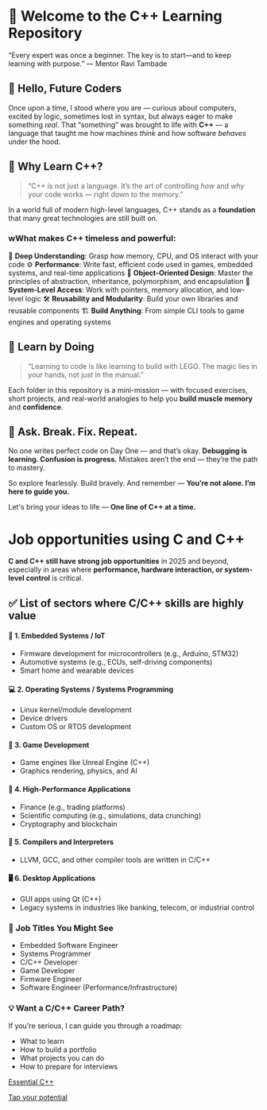 # 🌱 Welcome to the C++ Learning Repository

“Every expert was once a beginner. The key is to start—and to keep learning with purpose.”
— Mentor Ravi Tambade

## 👋 Hello, Future Coders

Once upon a time, I stood where you are — curious about computers, excited by logic, sometimes lost in syntax, but always eager to make something *real*.
That “something” was brought to life with **C++** — a language that taught me how machines *think* and how software *behaves* under the hood.

## 🚀 Why Learn C++?

> “C++ is not just a language. It’s the art of controlling *how* and *why* your code works — right down to the memory.”

In a world full of modern high-level languages, C++ stands as a **foundation** that many great technologies are still built on.


 ### wWhat makes C++ timeless and powerful:

🧠 **Deep Understanding**: Grasp how memory, CPU, and OS interact with your code
⚙️ **Performance**: Write fast, efficient code used in games, embedded systems, and real-time applications
🧩 **Object-Oriented Design**: Master the principles of abstraction, inheritance, polymorphism, and encapsulation
🔗 **System-Level Access**: Work with pointers, memory allocation, and low-level logic
🛠️ **Reusability and Modularity**: Build your own libraries and reusable components
🏗️ **Build Anything**: From simple CLI tools to game engines and operating systems

## 📘 Learn by Doing

> “Learning to code is like learning to build with LEGO. The magic lies in your hands, not just in the manual.”

Each folder in this repository is a mini-mission — with focused exercises, short projects, and real-world analogies to help you **build muscle memory** and **confidence**.

## 💬 Ask. Break. Fix. Repeat.

No one writes perfect code on Day One — and that’s okay.
**Debugging is learning. Confusion is progress.**
Mistakes aren’t the end — they’re the path to mastery.

So explore fearlessly. Build bravely. And remember —
**You’re not alone. I’m here to guide you.**

Let's bring your ideas to life —
**One line of C++ at a time.**

# Job opportunities using C and C++

**C and C++ still have strong job opportunities** in 2025 and beyond, especially in areas where **performance, hardware interaction, or system-level control** is critical.

## ✅ List of sectors where C/C++ skills are highly value
 
#### 🔧 **1. Embedded Systems / IoT**
- Firmware development for microcontrollers (e.g., Arduino, STM32)
- Automotive systems (e.g., ECUs, self-driving components)
- Smart home and wearable devices

#### 💻 **2. Operating Systems / Systems Programming**
- Linux kernel/module development
- Device drivers
- Custom OS or RTOS development

#### 🧠 **3. Game Development**
- Game engines like Unreal Engine (C++)
- Graphics rendering, physics, and AI

#### 🚀 **4. High-Performance Applications**
- Finance (e.g., trading platforms)
- Scientific computing (e.g., simulations, data crunching)
- Cryptography and blockchain

#### 🧪 **5. Compilers and Interpreters**
- LLVM, GCC, and other compiler tools are written in C/C++

#### 🖥️ **6. Desktop Applications**
- GUI apps using Qt (C++)
- Legacy systems in industries like banking, telecom, or industrial control

### 💼 **Job Titles You Might See**
- Embedded Software Engineer  
- Systems Programmer  
- C/C++ Developer  
- Game Developer  
- Firmware Engineer  
- Software Engineer (Performance/Infrastructure)

### 💡 Want a C/C++ Career Path?
If you're serious, I can guide you through a roadmap:
- What to learn
- How to build a portfolio
- What projects you can do
- How to prepare for interviews

<a href="https://github.com/RaviTambade/tflcpp/tree/main/Notes/CPP/cpp.md">Essential C++</a>

<a href="https://github.com/RaviTambade/tap"> Tap your potential</a>

